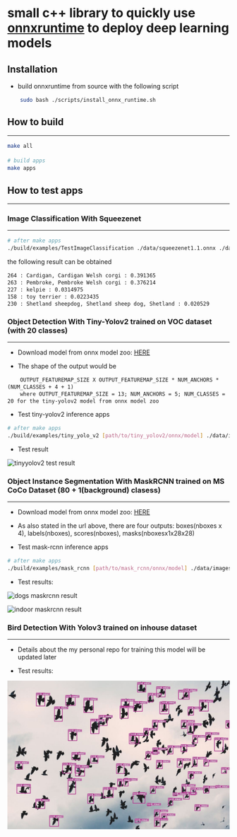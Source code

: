 # small c++ library to quickly use [onnxruntime](https://github.com/microsoft/onnxruntime) to deploy deep learning models #

## Installation ##
- build onnxruntime from source with the following script
```bash
    sudo bash ./scripts/install_onnx_runtime.sh
```

## How to build ##
***

```bash
make all

# build apps
make apps
```

## How to test apps ##
***

### Image Classification With Squeezenet ###
***

```bash
# after make apps
./build/examples/TestImageClassification ./data/squeezenet1.1.onnx ./data/images/dog.jpg
```
the following result can be obtained
```
264 : Cardigan, Cardigan Welsh corgi : 0.391365
263 : Pembroke, Pembroke Welsh corgi : 0.376214
227 : kelpie : 0.0314975
158 : toy terrier : 0.0223435
230 : Shetland sheepdog, Shetland sheep dog, Shetland : 0.020529
```

### Object Detection With Tiny-Yolov2 trained on VOC dataset (with 20 classes) ###
***
- Download model from onnx model zoo: [HERE](https://github.com/onnx/models/tree/master/vision/object_detection_segmentation/yolov2)

- The shape of the output would be
```text
    OUTPUT_FEATUREMAP_SIZE X OUTPUT_FEATUREMAP_SIZE * NUM_ANCHORS * (NUM_CLASSES + 4 + 1)
    where OUTPUT_FEATUREMAP_SIZE = 13; NUM_ANCHORS = 5; NUM_CLASSES = 20 for the tiny-yolov2 model from onnx model zoo
```
- Test tiny-yolov2 inference apps
```bash
# after make apps
./build/examples/tiny_yolo_v2 [path/to/tiny_yolov2/onnx/model] ./data/images/dog.jpg
```
- Test result

![tinyyolov2 test result](./data/images/result.jpg)

### Object Instance Segmentation With MaskRCNN trained on MS CoCo Dataset (80 + 1(background) clasess) ###
***
- Download model from onnx model zoo: [HERE](https://github.com/onnx/models/tree/master/vision/object_detection_segmentation/mask-rcnn)

- As also stated in the url above, there are four outputs: boxes(nboxes x 4), labels(nboxes), scores(nboxes), masks(nboxesx1x28x28)
- Test mask-rcnn inference apps
```bash
# after make apps
./build/examples/mask_rcnn [path/to/mask_rcnn/onnx/model] ./data/images/dogs.jpg
```

- Test results:

![dogs maskrcnn result](./data/images/dogs_maskrcnn_result.jpg)

![indoor maskrcnn result](./data/images/indoor_maskrcnn_result.jpg)

### Bird Detection With Yolov3 trained on inhouse dataset ###
***

- Details about the my personal repo for training this model will be updated later

- Test results:

![bird detection result](./data/images/bird_detection_result.jpg)
